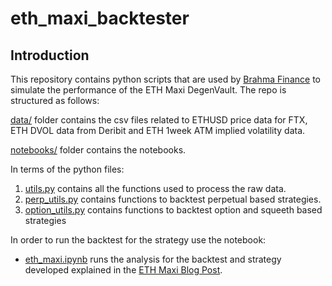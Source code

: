 # eth_maxi_backtester

## Introduction

This repository contains python scripts that are used by [Brahma Finance](https://brahma.fi/) to simulate the performance of the ETH Maxi DegenVault. The repo is structured as follows:

[data/](https://github.com/Brahma-fi/eth_maxi_backtester/tree/main/data) folder contains the csv files related to ETHUSD price data for FTX, ETH DVOL data from Deribit and ETH 1week ATM implied volatility data.

[notebooks/](https://github.com/Brahma-fi/eth_maxi_backtester/tree/main/notebooks) folder contains the notebooks.

In terms of the python files:

1. [utils.py](https://github.com/Brahma-fi/eth_maxi_backtester/tree/main/utils.py) contains all the functions used to process the raw data.
2. [perp_utils.py](https://github.com/Brahma-fi/eth_maxi_backtester/tree/main/perp_utils.py) contains functions to backtest perpetual based strategies.
3. [option_utils.py](https://github.com/Brahma-fi/eth_maxi_backtester/tree/main/option_utlis) contains functions to backtest option and squeeth based strategies


In order to run the backtest for the strategy use the notebook:

- [eth_maxi.ipynb](https://github.com/Brahma-fi/protected_moonshot_backtester/blob/master/moonshots_simple.ipynb) runs the analysis for the backtest and strategy developed explained in the [ETH Maxi Blog Post](https://blog.brahma.fi/introducing-eth-maxi-degenvault/). 